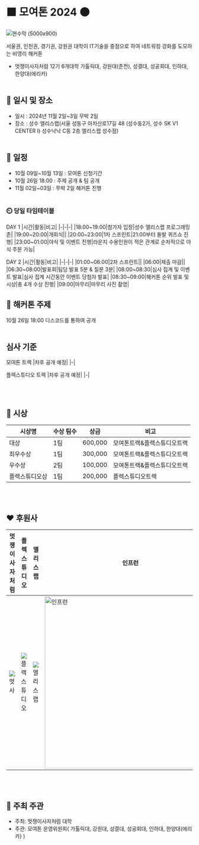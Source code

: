 # 🟧 모여톤 2024 🟠
![현수막 (5000x900)](https://github.com/user-attachments/assets/58549a58-f762-4fb3-a92b-73fc5fe8395f)

서울권, 인천권, 경기권, 강원권 대학이 IT기술을 중점으로 하여 네트워킹 강화를 도모하는 비영리 해커톤
- 멋쟁이사자처럼 12기 6개대학 가톨릭대, 강원대(춘천), 성결대, 성공회대, 인하대, 한양대(에리카)
<br></br>

## 📌 일시 및 장소
- 일시 : 2024년 11월 2일~3일 무박 2일
- 장소 : 성수 앨리스랩(서울 성동구 아차산로17길 48 (성수동2가, 성수 SK V1 CENTER I) 성수낙낙 C동 2층 엘리스랩 성수점)
<br></br>
## 📆 일정
- 10월 09일~10월 13일 : 모여톤 신청기간
- 10월 26일 18:00 : 주제 공개 & 팀 공개
- 11월 02일~03일 : 무박 2일 해커톤 진행
<br></br>
### ⏲️ 당일 타임테이블
DAY 1
|시간|활동|비고|
|-|-|-|
|18:00~19:00|참가자 입장|성수 앨리스랩 프로그래밍존|
|19:00~20:00|개회식||
|20:00~23:00|1차 스프린트|21:00부터 돌발 퀴즈쇼 진행|
|23:00~01:00|야식 및 이벤트 진행|라운지 수용인원이 적은 관계로 순차적으로 야식 주문 가능|

DAY 2
|시간|활동|비고|
|-|-|-|
|01:00~06:00|2차 스프린트||
|06:00|제출 마감||
|06:30~08:00|발표회|팀당 발표 5분 & 질문 3분|
|08:00~08:30|심사 집계 및 이벤트 발표|심사 집계 시간동안 이벤트 당첨자 발표|
|08:30~09:00|해커톤 순위 발표 및 시상|총 4개 수상 진행|
|09:00|마무리|마무리 사진 촬영|


## 📌 해커톤 주제
10월 26일 18:00 디스코드를 통하여 공개
<br></br>
## 심사 기준
모여톤 트랙
|차후 공개 예정|
|-|

플렉스튜디오 트랙
|차후 공개 예정|
|-|

<br></br>
## 🥇 시상
|시상명|수상 팀수|상금|비고|
|-|-|-|-|
|대상|1팀|600,000|모여톤트랙&플렉스튜디오트랙|
|최우수상|1팀|300,000|모여톤트랙&플렉스튜디오트랙|
|우수상|2팀|100,000|모여톤트랙&플렉스튜디오트랙|
|플렉스튜디오상|1팀|200,000|플렉스튜디오트랙|

<br></br>
## ❤️ 후원사
|멋쟁이사자처럼|플렉스튜디오|앨리스랩|인프런|
|-|-|-|-|
|![멋사](https://github.com/user-attachments/assets/3da3c49c-9f6b-4092-af7a-0fa1ea920626)|![플랙스튜디오](https://github.com/user-attachments/assets/d7702c85-007a-4b55-a600-4d56db6f5226)|![앨리스랩](https://github.com/user-attachments/assets/5f4c068e-11ff-4047-b5a8-ab21c8e9dd8f)|<img width="463" alt="인프런" src="https://github.com/user-attachments/assets/b00b98f0-4b11-4b1f-920d-5c162cdaa879">|

<br></br>
## 👐 주최 주관
- 주최: 멋쟁이사자처럼 대학
- 주관: 모여톤 운영위원회( 가톨릭대, 강원대, 성결대, 성공회대, 인하대, 한양대(에리카) )
<br></br>
